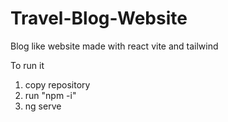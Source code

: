 # Travel-Blog-Website
Blog like website made with react vite and tailwind

To run it

1. copy repository
2. run "npm -i"
3. ng serve
